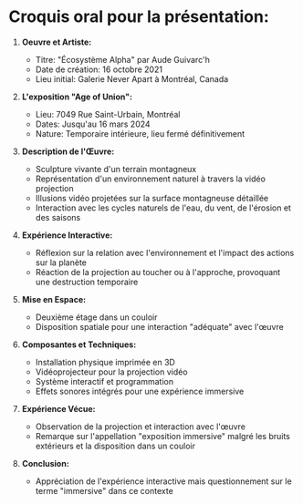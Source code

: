 # Croquis oral pour la présentation:

1. **Oeuvre et Artiste:**
   - Titre: "Écosystème Alpha" par Aude Guivarc'h
   - Date de création: 16 octobre 2021
   - Lieu initial: Galerie Never Apart à Montréal, Canada

2. **L'exposition "Age of Union":**
   - Lieu: 7049 Rue Saint-Urbain, Montréal
   - Dates: Jusqu'au 16 mars 2024
   - Nature: Temporaire intérieure, lieu fermé définitivement

3. **Description de l'Œuvre:**
   - Sculpture vivante d'un terrain montagneux
   - Représentation d'un environnement naturel à travers la vidéo projection
   - Illusions vidéo projetées sur la surface montagneuse détaillée
   - Interaction avec les cycles naturels de l'eau, du vent, de l'érosion et des saisons

4. **Expérience Interactive:**
   - Réflexion sur la relation avec l'environnement et l'impact des actions sur la planète
   - Réaction de la projection au toucher ou à l'approche, provoquant une destruction temporaire

5. **Mise en Espace:**
   - Deuxième étage dans un couloir
   - Disposition spatiale pour une interaction "adéquate" avec l'œuvre

6. **Composantes et Techniques:**
   - Installation physique imprimée en 3D
   - Vidéoprojecteur pour la projection vidéo
   - Système interactif et programmation
   - Effets sonores intégrés pour une expérience immersive

7. **Expérience Vécue:**
   - Observation de la projection et interaction avec l'œuvre
   - Remarque sur l'appellation "exposition immersive" malgré les bruits extérieurs et la disposition dans un couloir

8. **Conclusion:**
   - Appréciation de l'expérience interactive mais questionnement sur le terme "immersive" dans ce contexte
